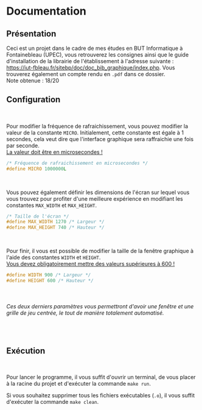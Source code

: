 # Documentation

## Présentation

Ceci est un projet dans le cadre de mes études en BUT Informatique à Fontainebleau (UPEC), vous retrouverez les consignes ainsi que le guide d'installation de la librairie de l'établissement à l'adresse suivante : https://iut-fbleau.fr/sitebp/doc/doc_bib_graphique/index.php. 
Vous trouverez également un compte rendu en `.pdf` dans ce dossier.
<br>
Note obtenue : 18/20

## Configuration  

<br>

Pour modifier la fréquence de rafraichissement, vous pouvez modifier la valeur de la constante `MICRO`.
Initialement, cette constante est égale à 1 secondes, cela veut dire que l'interface graphique sera raffraichie une fois par seconde.  
<u>La valeur doit être en microsecondes !</u>

```c
/* Fréquence de rafraichissement en microsecondes */ 
#define MICRO 1000000L
```  

<br>

Vous pouvez également définir les dimensions de l'écran sur lequel vous vous trouvez pour profiter d'une meilleure expérience en modifiant les constantes `MAX_WIDTH` et `MAX_HEIGHT`. 

```c
/* Taille de l'écran */ 
#define MAX_WIDTH 1270 /* Largeur */ 
#define MAX_HEIGHT 740 /* Hauteur */ 
```

<br>

Pour finir, il vous est possible de modifier la taille de la fenêtre graphique à l'aide des constantes `WIDTH` et `HEIGHT`.  
<u>Vous devez obligatoirement mettre des valeurs supérieures à 600 !</u>

```c
#define WIDTH 900 /* Largeur */
#define HEIGHT 600 /* Hauteur */ 
``` 

<br>

###### Ces deux derniers paramètres vous permettront d'avoir une fenêtre et une grille de jeu centrée, le tout de manière totalement automatisé.

<br>

## Exécution  

<br>

Pour lancer le programme, il vous suffit d'ouvrir un terminal, de vous placer à la racine du projet et d'exécuter la commande `make run`.

Si vous souhaitez supprimer tous les fichiers exécutables (`.o`), il vous suffit d'exécuter la commande `make clean`.

